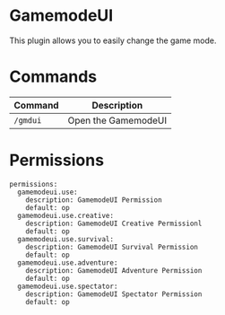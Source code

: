 # GamemodeUI
This plugin allows you to easily change the game mode.

# Commands
|**Command**|**Description**|
|-----------|---------------|
|`/gmdui`|Open the GamemodeUI|

# Permissions
```
permissions:
  gamemodeui.use:
    description: GamemodeUI Permission
    default: op
  gamemodeui.use.creative:
    description: GamemodeUI Creative Permissionl
    default: op
  gamemodeui.use.survival:
    description: GamemodeUI Survival Permission
    default: op
  gamemodeui.use.adventure:
    description: GamemodeUI Adventure Permission
    default: op
  gamemodeui.use.spectator:
    description: GamemodeUI Spectator Permission
    default: op
```







